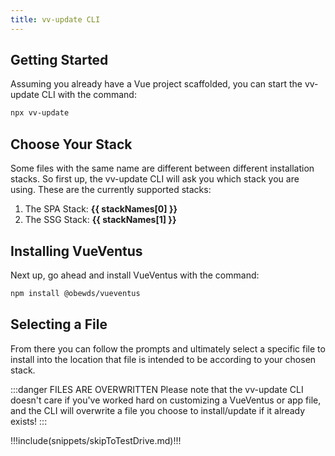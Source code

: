```yaml
---
title: vv-update CLI
---
```


<script setup>
    import DocsPackageVersion from '../../src/views/compos/DocsPackageVersion.vue'
    import cliData from '../../cli/helpers/cliData.mjs'

    let stackKeys = Object.keys(cliData.stacks)
    let stackNames = []

    for (let i=0; i < stackKeys.length; i++) {
        stackNames.push(cliData.stacks[stackKeys[i]].name)
    }
</script>







## Getting Started

Assuming you already have a Vue project scaffolded, you can start the vv-update CLI with the command:

```bash
npx vv-update
```









## Choose Your Stack

Some files with the same name are different between different installation stacks. So first up, the vv-update CLI will ask you which stack you are using. These are the currently supported stacks:

1. The SPA Stack: **{{ stackNames[0] }}**
1. The SSG Stack: **{{ stackNames[1] }}**








## Installing VueVentus

Next up, go ahead and install VueVentus with the command:

```bash
npm install @obewds/vueventus
```








## Selecting a File

From there you can follow the prompts and ultimately select a specific file to install into the location that file is intended to be according to your chosen stack.

:::danger FILES ARE OVERWRITTEN
Please note that the vv-update CLI doesn't care if you've worked hard on customizing a VueVentus or app file, and the CLI will overwrite a file you choose to install/update if it already exists!
:::








!!!include(snippets/skipToTestDrive.md)!!!






<DocsPackageVersion/>
